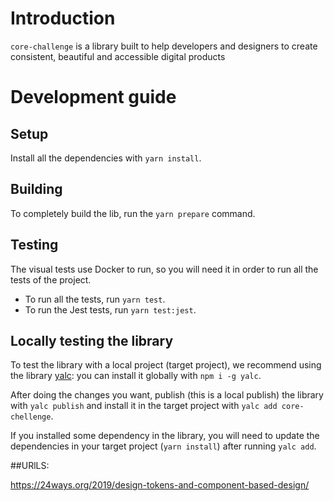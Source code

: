 # Introduction

`core-challenge` is a library built to help developers and designers to create consistent, beautiful and accessible digital products

# Development guide

## Setup

Install all the dependencies with `yarn install`.

## Building

To completely build the lib, run the `yarn prepare` command.

## Testing

The visual tests use Docker to run, so you will need it in order to run all the tests of the project.

- To run all the tests, run `yarn test`.
- To run the Jest tests, run `yarn test:jest`.

## Locally testing the library

To test the library with a local project (target project), we recommend using the library [yalc](https://www.npmjs.com/package/yalc): you can install it globally with `npm i -g yalc`.

After doing the changes you want, publish (this is a local publish) the library with `yalc publish` and install it in the target project with `yalc add core-chellenge`.

If you installed some dependency in the library, you will need to update the dependencies in your target project (`yarn install`) after running `yalc add`.



##URlLS:

https://24ways.org/2019/design-tokens-and-component-based-design/

